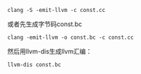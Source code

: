 ```
clang -S -emit-llvm -c const.cc
```
或者先生成字节码const.bc
```
clang -emit-llvm -o const.bc -c const.cc
```
然后用llvm-dis生成llvm汇编：
```
llvm-dis const.bc
```
